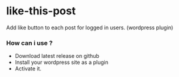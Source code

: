 # like-this-post

Add like button to each post for logged in users. (wordpress plugin)

### How can i use ?

- Download latest release on github
- Install your wordpress site as a plugin
- Activate it.
